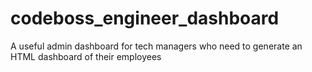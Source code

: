 # codeboss_engineer_dashboard
A useful admin dashboard for tech managers who need to generate an HTML dashboard of their employees

